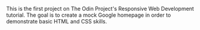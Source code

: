 This is the first project on The Odin Project's Responsive Web Development tutorial. The goal is to create a mock Google homepage in order to demonstrate basic HTML and CSS skills.
